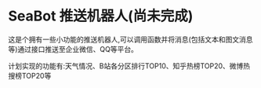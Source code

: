 # SeaBot 推送机器人(尚未完成)

这是个拥有一些小功能的推送机器人,可以调用函数并将消息(包括文本和图文消息等)通过接口推送至企业微信、QQ等平台。

计划实现的功能有:天气情况、B站各分区排行TOP10、知乎热榜TOP20、微博热搜榜TOP20等